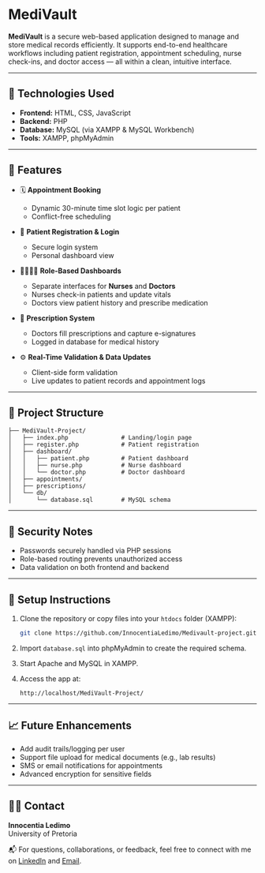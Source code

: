 
# MediVault

**MediVault** is a secure web-based application designed to manage and store medical records efficiently. It supports end-to-end healthcare workflows including patient registration, appointment scheduling, nurse check-ins, and doctor access — all within a clean, intuitive interface.

---

## 🔧 Technologies Used

- **Frontend:** HTML, CSS, JavaScript  
- **Backend:** PHP  
- **Database:** MySQL (via XAMPP & MySQL Workbench)  
- **Tools:** XAMPP, phpMyAdmin

---

## 🌟 Features

- 🗓️ **Appointment Booking**  
  - Dynamic 30-minute time slot logic per patient  
  - Conflict-free scheduling

- 👤 **Patient Registration & Login**  
  - Secure login system  
  - Personal dashboard view

- 👩‍⚕️👨‍⚕️ **Role-Based Dashboards**  
  - Separate interfaces for **Nurses** and **Doctors**  
  - Nurses check-in patients and update vitals  
  - Doctors view patient history and prescribe medication

- 📝 **Prescription System**  
  - Doctors fill prescriptions and capture e-signatures  
  - Logged in database for medical history

- ⚙️ **Real-Time Validation & Data Updates**  
  - Client-side form validation  
  - Live updates to patient records and appointment logs

---

## 📁 Project Structure

```
├── MediVault-Project/
│   ├── index.php               # Landing/login page
│   ├── register.php            # Patient registration
│   ├── dashboard/
│   │   ├── patient.php         # Patient dashboard
│   │   ├── nurse.php           # Nurse dashboard
│   │   └── doctor.php          # Doctor dashboard
│   ├── appointments/
│   ├── prescriptions/
│   └── db/
│       └── database.sql        # MySQL schema
```

---

## 🔐 Security Notes

- Passwords securely handled via PHP sessions
- Role-based routing prevents unauthorized access
- Data validation on both frontend and backend

---

## 🚀 Setup Instructions

1. Clone the repository or copy files into your `htdocs` folder (XAMPP):
   ```bash
   git clone https://github.com/InnocentiaLedimo/Medivault-project.git
   ```

2. Import `database.sql` into phpMyAdmin to create the required schema.

3. Start Apache and MySQL in XAMPP.

4. Access the app at:
   ```
   http://localhost/MediVault-Project/
   ```

---

## 📈 Future Enhancements

- Add audit trails/logging per user
- Support file upload for medical documents (e.g., lab results)
- SMS or email notifications for appointments
- Advanced encryption for sensitive fields

---

## 🧑‍💻 Contact

**Innocentia Ledimo**  
University of Pretoria 

📬 For questions, collaborations, or feedback, feel free to connect with me on [LinkedIn](https://www.linkedin.com/in/innocentia-ledimo-637b9622b) and [Email](innocentialedimo@gmail.com).
